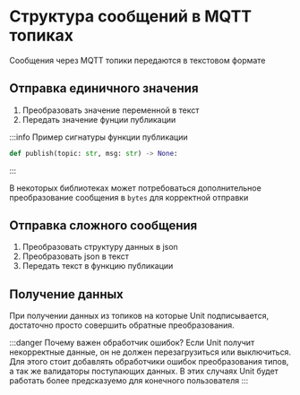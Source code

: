 # Структура сообщений в MQTT топиках

Сообщения через MQTT топики передаются в текстовом формате

## Отправка единичного значения

1. Преобразовать значение переменной в текст
1. Передать значение фунции публикации

:::info Пример сигнатуры функции публикации
```python
def publish(topic: str, msg: str) -> None:
```
:::

В некоторых библиотеках может потребоваться дополнительное преобразование сообщения в `bytes` для корректной отправки

## Отправка сложного сообщения

1. Преобразовать структуру данных в json
1. Преобразовать json в текст
1. Передать текст в функцию публикации

## Получение данных

При получении данных из топиков на которые Unit подписывается, достаточно просто совершить обратные преобразования.

:::danger Почему важен обработчик ошибок?
Если Unit получит некорректные данные, он не должен перезагрузиться или выключиться. Для этого стоит добавлять обработчики ошибок преобразования типов, а так же валидаторы поступающих данных. В этих случаях Unit будет работать более предсказуемо для конечного пользователя
:::